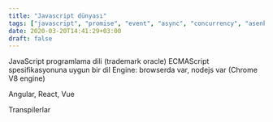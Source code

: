 ```yaml
---
title: "Javascript dünyası"
tags: ["javascript", "promise", "event", "async", "concurrency", "asenkron"]
date: 2020-03-20T14:41:29+03:00
draft: false
---
```


JavaScript programlama dili (trademark oracle)
ECMAScript spesifikasyonuna uygun bir dil
Engine: browserda var, nodejs var (Chrome V8 engine)

Angular, React, Vue

Transpilerlar
